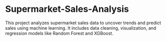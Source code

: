 # Supermarket-Sales-Analysis
This project analyzes supermarket sales data to uncover trends and predict sales using machine learning. It includes data cleaning, visualization, and regression models like Random Forest and XGBoost.
